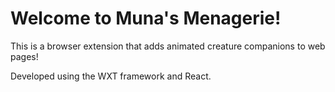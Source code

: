# Welcome to Muna's Menagerie!

This is a browser extension that adds animated creature companions to web pages!

Developed using the WXT framework and React.
